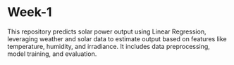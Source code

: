 # Week-1
This repository predicts solar power output using Linear Regression, leveraging weather and solar data to estimate output based on features like temperature, humidity, and irradiance. It includes data preprocessing, model training, and evaluation.
